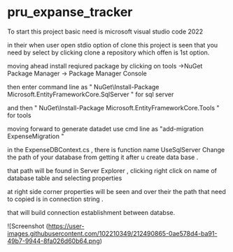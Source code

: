 # pru_expanse_tracker
To start this project basic need is microsoft visual studio code 2022

in their when user open stdio option of clone this project is seen that you need by select by clicking clone a repository which offen is 1st option.

moving ahead install reqiured package by clicking on tools ->NuGet Package Manager -> Package Manager Console

then enter command line as " NuGet\Install-Package Microsoft.EntityFrameworkCore.SqlServer " for sql server

and then " NuGet\Install-Package Microsoft.EntityFrameworkCore.Tools " for tools

moving forward to generate datadet use cmd line as "add-migration ExpenseMigration "

in the ExpenseDBContext.cs , there is function name UseSqlServer Change the path of your database from getting it after u create data base .

that path will be found in Server Explorer , clicking right click on name of database table and selecting properties

at right side corner properties will be seen and over their the path that need to copied is in connection string .

that will build connection establishment between databse.



![Screenshot (https://user-images.githubusercontent.com/102210349/212490865-0ae578d4-ba91-49b7-9944-8fa026d60b64.png)

